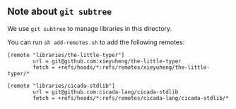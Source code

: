 ## Note about `git subtree`

We use `git subtree` to manage libraries in this directory.

You can run `sh add-remotes.sh` to add the following remotes:

```
[remote "libraries/the-little-typer"]
        url = git@github.com:xieyuheng/the-little-typer
        fetch = +refs/heads/*:refs/remotes/xieyuheng/the-little-typer/*

[remote "libraries/cicada-stdlib"]
        url = git@github.com:cicada-lang/cicada-stdlib
        fetch = +refs/heads/*:refs/remotes/cicada-lang/cicada-stdlib/*
```
